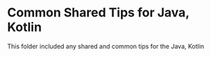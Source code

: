 # Common Shared Tips for Java, Kotlin
This folder included any shared and common tips for the Java, Kotlin
